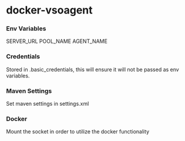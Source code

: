 # docker-vsoagent

### Env Variables
SERVER_URL
POOL_NAME
AGENT_NAME

### Credentials
Stored in .basic_credentials, this will ensure it will not be passed as env variables.

### Maven Settings
Set maven settings in settings.xml

### Docker
Mount the socket in order to utilize the docker functionality
